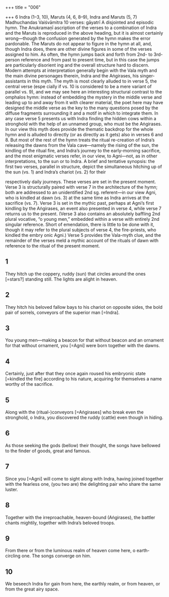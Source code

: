 +++
title = "006"

+++
6
Indra (1–3, 10), Maruts (4, 6, 8–9), Indra and Maruts (5, 7)
Madhuchandas Vaiśvāmitra
10 verses: gāyatrī
A disjointed and episodic hymn. The Anukramaṇī ascription of the verses to a  combination of Indra and the Maruts is reproduced in the above heading, but it  is almost certainly wrong—though the confusion generated by the hymn makes  the error pardonable. The Maruts do not appear to figure in the hymn at all, and,  though Indra does, there are other divine figures in some of the verses assigned to  him. As often, the hymn jumps back and forth from 2nd- to 3rd-person reference  and from past to present time, but in this case the jumps are particularly disorient
ing and the overall structure hard to discern.
Modern attempts at interpretation generally begin with the Vala myth and the  main divine personages therein, Indra and the Aṅgirases, his singer-assistants in  this myth. The myth is most clearly alluded to in verse 5, the central verse (espe cially if vs. 10 is considered to be a mere variant of parallel vs. 9), and we may see  here an interesting structural contrast to the omphalos hymn: instead of embedding  the mystery in the middle verse and leading up to and away from it with clearer  material, the poet here may have designed the middle verse as the key to the many  questions posed by the diffuse fragments surrounding it and a motif in which to  integrate them.
In any case verse 5 presents us with Indra finding the hidden cows within a  stronghold with the help of an unnamed group, who must be the Aṅgirases. In  our view this myth does provide the thematic backdrop for the whole hymn and is  alluded to directly (or as directly as it gets) also in verses 6 and 8. But most of the  rest of the hymn treats the ritual re-creation of Indra’s releasing the dawns from the  Vala cave—namely the rising of the sun, the kindling of the ritual fire, and Indra’s  journey to the early-morning sacrifice, and the most enigmatic verses refer, in our  view, to Agni—not, as in other interpretations, to the sun or to Indra.
A brief and tentative synopsis: the first two verses, parallel in structure, depict  the simultaneous hitching up of the sun (vs. 1) and Indra’s chariot (vs. 2) for their

respectively daily journeys. These verses are set in the present moment. Verse 3 is  structurally paired with verse 7 in the architecture of the hymn; both are addressed  to an unidentified 2nd sg. referent—in our view Agni, who is kindled at dawn (vs.  3) at the same time as Indra arrives at the sacrifice (vs. 7). Verse 3 is set in the mythic  past, perhaps at Agni’s first kindling by the Aṅgirases, an event also presented in  verse 4, while verse 7 returns us to the present. (Verse 3 also contains an absolutely  baffling 2nd plural vocative, “o young men,” embedded within a verse with entirely  2nd singular reference. Short of emendation, there is little to be done with it, though  it may refer to the plural subjects of verse 4, the fire-priests, who kindled the embry onic Agni.) Verse 5 provides the Vala-myth clue, and the remainder of the verses  meld a mythic account of the rituals of dawn with reference to the ritual of the  present moment.
## 1
They hitch up the coppery, ruddy (sun) that circles around the ones  [=stars?] standing still.
The lights are alight in heaven.
## 2
They hitch his beloved fallow bays to his chariot on opposite sides, the bold pair of sorrels, conveyors of the superior man [=Indra].
## 3
You young men—making a beacon for that without beacon and an  ornament for that without ornament,
you [=Agni] were born together with the dawns.
## 4
Certainly, just after that they once again roused his embryonic state  [=kindled the fire] according to his nature,
acquiring for themselves a name worthy of the sacrifice.
## 5
Along with the (ritual-)conveyors [=Aṅgirases] who break even the  stronghold, o Indra,
you discovered the ruddy (cattle) even though in hiding.
## 6
As those seeking the gods (bellow) their thought, the songs have  bellowed to the finder of goods,
great and famous.
## 7
Since you [=Agni] will come to sight along with Indra, having joined  together with the fearless one,
(you two are) the delighting pair who share the same luster.
## 8
Together with the irreproachable, heaven-bound (Aṅgirases), the battler  chants mightily,
together with Indra’s beloved troops.
## 9
From there or from the luminous realm of heaven come here, o  earth-circling one.
The songs converge on him.
## 10
We beseech Indra for gain from here, the earthly realm, or from heaven, or from the great airy space.